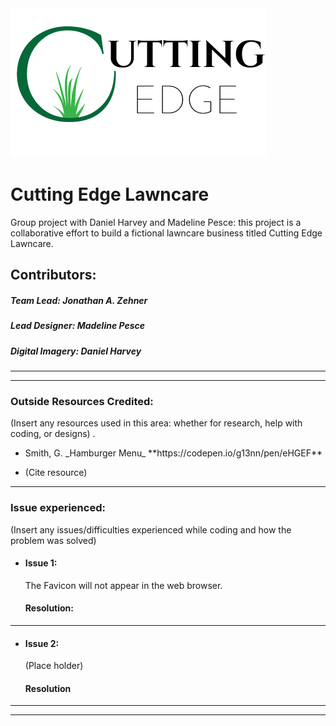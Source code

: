 <img src="images/cel_logo.png" />  

# Cutting Edge Lawncare
Group project with Daniel Harvey and Madeline Pesce: this project is a collaborative effort to build a fictional lawncare business titled Cutting Edge Lawncare.  

## Contributors:  
##### Team Lead: Jonathan A. Zehner
##### Lead Designer: Madeline Pesce
##### Digital Imagery: Daniel Harvey  
___  
___

  
### Outside Resources Credited:   

(Insert any resources used in this area: whether for research, help with coding, or designs) .   

* <p>Smith, G. _Hamburger Menu_  **https://codepen.io/g13nn/pen/eHGEF**  

* <p>(Cite resource)   

___


### Issue experienced:

(Insert any issues/difficulties experienced while coding and how the problem was solved)   

* #### Issue 1:  
   <p> The Favicon will not appear in the web browser.

   #### Resolution:   
___

* #### Issue 2:
   <p> (Place holder)   

   #### Resolution


___  
___



